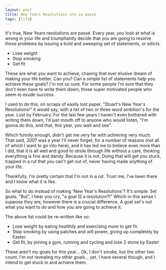 ```yaml
---
layout: post
title: New Years Resolutions are so passé
tags: [life]
---
```

It's true, New Years resolutions are passé. Every year, you look at what is wrong in your life and triumphantly decide that you are going to resolve these problems by issuing a bold and sweeping set of statements, or edicts.
<ul>
	<li>Lose weight</li>
	<li>Stop smoking</li>
	<li>Get fit</li>
</ul>
These are what you want to achieve, chasing that ever elusive dream of making your life better. Can you? Can a simple list of statements help you achieve these goals? I'm not so sure. For some people I'm sure that they don't even have to write them down, those super motivated people who seem to exude success.

I used to do this, on scraps of easily lost paper, "Stuart's New Year's Resolutions!" it would say, with a list of two or three word ambition's for the year. Lost by February. For the last few years I haven't even bothered with writing them down, I'd just mouth off to anyone who would listen, "I'm gonna do this, and that, this year, you wait and see".

Which funnily enough, didn't get me very far with achieving very much. That said, 2007 was a year I'll never forget, for a number of reasons (not all of which I want to go into here), and it has led me to believe even more than I did, that it is all well and good to strole through life without a care, thinking everything is fine and dandy. Because it is not. Doing that will get you stuck, trapped in a rut that you can't get out of, never having made anything of your life.

Thankfully, I'm pretty certain that I'm not in a rut. Trust me, I've been there and I know what it is like.

So what to do instead of making 'New Year's Resolutions'? It's simple: Set goals. "But", I hear you cry, "a goal IS a resolution?!" Which in this sense I suppose they are, however there is a crucial difference. A goal set's out what you want to do and how you are going to achieve it.

The above list could be re-written like so:
<ul>
	<li>Lose weight by eating healthily and exercising more to get fit.</li>
	<li>Stop smoking by using patches and will power, giving up completely by Easter.</li>
	<li>Get fit, by joining a gym, running and cycling and lose 2 stone by Easter</li>
</ul>
These aren't my goals for this year... Ok, I don't smoke, but the other two count. I'm not revealing my other goals... yet. I have several though, and I intend to get stuck in and achieve them.
